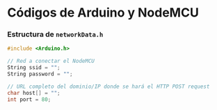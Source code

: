 # Códigos de Arduino y NodeMCU

### Estructura de `networkData.h`
```c++
#include <Arduino.h>

// Red a conectar el NodeMCU
String ssid = "";
String password = "";

// URL completo del dominio/IP donde se hará el HTTP POST request
char host[] = "";
int port = 80;
```
